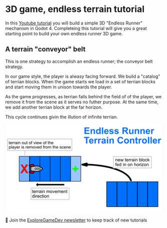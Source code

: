 # 3D game, endless terrain tutorial

In this [Youtube tutorial](https://youtu.be/1jNt91A2PW0) you will build a simple 3D "Endless Runner" mechanism in Godot 4.
Completeing this tutorial will give you a great starting point to build your own endless runner 3D game.

## A terrain "conveyor" belt
This is one strategy to accomplish an endless runner; the conveyor belt strategy.

In our game style, the player is alwasy facing forward.
We build a "catalog" of terrian blocks.  When the game starts we load in a set of terrian blocks and start moving them in unison towards the player.

As the game progresses, as terrian falls behind the field of of the player, we remove it from the scene as it serves no futher purpose.  At the same time, we add another terrian block at the far horizon.

This cycle continues givin the illution of infinite terrian.


![](docs/terain%20conveyor%20demo.png)

📰 Join the [ExploreGameDev newsletter](https://exploregame.dev) to keep track of new tutorials
